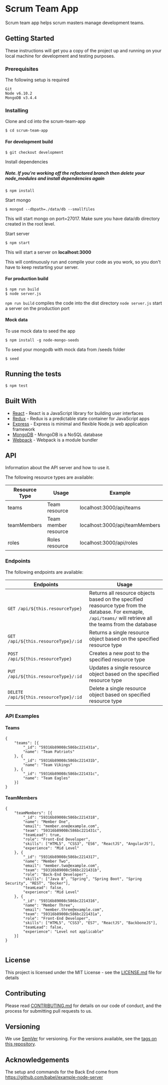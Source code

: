 # Scrum Team App

Scrum team app helps scrum masters manage development teams.

## Getting Started

These instructions will get you a copy of the project up and running on your local machine for development and testing purposes.

### Prerequisites

The following setup is required

```
Git
Node v6.10.2
MongoDB v3.4.4
```

### Installing

Clone and cd into the scrum-team-app

```
$ cd scrum-team-app
```

#### For development build

```
$ git checkout development
```

Install dependencies 
##### Note. If you're working off the refactored branch then delete your node_modules and install dependencies again

```
$ npm install
```


    
Start mongo

```
$ mongod --dbpath=./data/db --smallfiles
```

This will start mongo on port=27017. Make sure you have data/db directory created in the root level.

Start server

```
$ npm start
```
This will start a server on **localhost:3000**

This will continuously run and compile your code as you work, so you don't have to keep restarting your server.


#### For production build
```
$ npm run build
$ node server.js
```
`npm run build` compiles the code into the dist directory
`node server.js` start a server on the production port

#### Mock data

To use mock data to seed the app
```
$ npm install -g node-mongo-seeds
```

To seed your mongodb with mock data from /seeds folder
```
$ seed
```

## Running the tests

```
$ npm test
```

## Built With

* [React](https://github.com/facebook/react) - React is a JavaScript library for building user interfaces
* [Redux](https://github.com/reactjs/redux) - Redux is a predictable state container for JavaScript apps
* [Express](https://expressjs.com/) - Express is minimal and flexible Node.js web application framework
* [MongoDB](https://www.mongodb.com/) - MongoDB is a NoSQL database
* [Webpack](https://github.com/webpack/webpack) - Webpack is a module bundler


## API

Information about the API server and how to use it.

The following resource types are available:

| Resource Type   | Usage          | Example       |
|-----------------|----------------|----------------
| teams | Team resource | localhost:3000/api/teams |
| teamMembers | Team member resource | localhost:3000/api/teamMembers |
| roles | Roles resource | localhost:3000/api/roles |

### Endpoints

The following endpoints are available:

| Endpoints       | Usage          |
|-----------------|----------------|
| `GET /api/${this.resourceType}` | Returns all resource objects based on the specified reasource type from the database. For exmaple, ``/api/teams/`` will retrieve all the teams from the database |
| `GET /api/${this.resourceType}/:id` | Returns a single resource object based on the specified resource type |
| `POST /api/${this.resourceType}` | Creates a new post to the specified resource type |
| `PUT /api/${this.resourceType}/:id` | Updates a single resource object based on the specified resource type |
| `DELETE /api/${this.resourceType}/:id` | Delete a single resource object based on specified resource type |


### API Examples

#### Teams

```
{
    "teams": [{
        "_id": "59316b89008c586bc221431a",
        "name": "Team Patriots"
    }, {
        "_id": "59316b89008c586bc221431b",
        "name": "Team Vikings"
    }, {
        "_id": "59316b89008c586bc221431c",
        "name": "Team Eagles"
    }]
}
```

#### TeamMembers

```
{
    "teamMembers": [{
        "_id": "59316b89008c586bc2214318",
        "name": "Member One",
        "email": "member.one@example.com",
        "team": "59316b89008c586bc221431c",
        "teamLead": true,
        "role": "Front-End Developer",
        "skills": ["HTML5", "CSS3", "ES6", "ReactJS", "AngularJS"],
        "experience": "Mid Level"
    }, {
        "_id": "59316b89008c586bc2214317",
        "name": "Member Two",
        "email": "member.two@example.com",
        "team": "59316b89008c586bc221431b",
        "role": "Back-End Developer",
        "skills": ["Java 8", "Spring", "Spring Boot", "Spring Security", "REST", "Docker"],
        "teamLead": false,
        "experience": "Mid Level"
    }, {
        "_id": "59316b89008c586bc2214316",
        "name": "Member Three",
        "email": "member.three@example.com",
        "team": "59316b89008c586bc221431a",
        "role": "Front-End Developer",
        "skills": ["HTML5", "CSS3", "ES7", "ReactJS", "BackboneJS"],
        "teamLead": false,
        "experience": "Level not applicable"
    }]
}


```



## License

This project is licensed under the MIT License - see the [LICENSE.md](LICENSE.md) file for details

## Contributing

Please read [CONTRIBUTING.md](https://github.com/keithb418/scrum-team-app/blob/development/CONTRIBUTING.md) for details on our code of conduct, and the process for submitting pull requests to us.

## Versioning

We use [SemVer](http://semver.org/) for versioning. For the versions available, see the [tags on this repository](https://github.com/keithb418/scrum-team-app/tags).

## Acknowledgements

The setup and commands for the Back End come from https://github.com/babel/example-node-server
